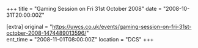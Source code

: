 +++
title = "Gaming Session on Fri 31st October 2008"
date = "2008-10-31T20:00:00Z"

[extra]
original = "https://uwcs.co.uk/events/gaming-session-on-fri-31st-october-2008-1474489013596/"    
ent_time = "2008-11-01T08:00:00Z"
location = "DCS"
+++



